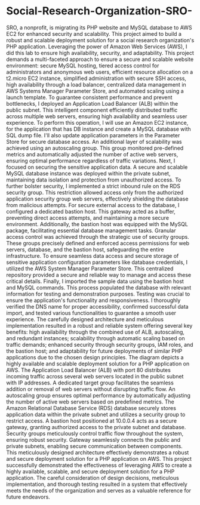 # Social-Research-Organization-SRO-
SRO, a nonprofit, is migrating its PHP website and MySQL database to AWS EC2 for enhanced security and scalability.
This project aimed to build a robust and scalable deployment solution for a social research organization's PHP application. Leveraging the power of Amazon Web Services (AWS), I did this lab to ensure high availability, security, and adaptability. This project demands a multi-faceted approach to ensure a secure and scalable website environment: secure MySQL hosting, tiered access control for administrators and anonymous web users, efficient resource allocation on a t2.micro EC2 instance, simplified administration with secure SSH access, high availability through a load balancer, centralized data management in AWS Systems Manager Parameter Store, and automated scaling using a launch template. To guarantee consistent performance and prevent bottlenecks, I deployed an Application Load Balancer (ALB) within the public subnet. This intelligent component efficiently distributed traffic across multiple web servers, ensuring high availability and seamless user experience.
To perform this operation, I will use an Amazon EC2 instance, for the application that has DB instance  and create a MySQL database with SQL dump file. I'll also update application parameters in the Parameter Store for secure database access. An additional layer of scalability was achieved using an autoscaling group. This group monitored pre-defined metrics and automatically adjusted the number of active web servers, ensuring optimal performance regardless of traffic variations.
Next, I focused on securing the sensitive application data. A secure and scalable MySQL database instance was deployed within the private subnet, maintaining data isolation and protection from unauthorized access. To further bolster security, I implemented a strict inbound rule on the RDS security group. This restriction allowed access only from the authorized application security group web servers, effectively shielding the database from malicious attempts. For secure external access to the database, I configured a dedicated bastion host. This gateway acted as a buffer, preventing direct access attempts, and maintaining a more secure environment. Additionally, the bastion host was equipped with the MySQL package, facilitating essential database management tasks.
Granular access control was achieved through the strategic use of security groups. These groups precisely defined and enforced access permissions for web servers, database, and the bastion host, safeguarding the entire infrastructure. To ensure seamless data access and secure storage of sensitive application configuration parameters like database credentials, I utilized the AWS System Manager Parameter Store. This centralized repository provided a secure and reliable way to manage and access these critical details. Finally, I imported the sample data using the bastion host and MySQL commands. This process populated the database with relevant information for testing and demonstration purposes.
Testing was crucial to ensure the application's functionality and responsiveness. I thoroughly verified the DNS name for proper accessibility, confirmed successful data import, and tested various functionalities to guarantee a smooth user experience. The carefully designed architecture and meticulous implementation resulted in a robust and reliable system offering several key benefits: high availability through the combined use of ALB, autoscaling, and redundant instances; scalability through automatic scaling based on traffic demands; enhanced security through security groups, IAM roles, and the bastion host; and adaptability for future deployments of similar PHP applications due to the chosen design principles.
The diagram depicts a highly available and scalable deployment solution for a PHP application on AWS. The Application Load Balancer (ALB) with port 80 distributes incoming traffic across several web servers located in the public subnet with IP addresses. A dedicated target group facilitates the seamless addition or removal of web servers without disrupting traffic flow. An autoscaling group ensures optimal performance by automatically adjusting the number of active web servers based on predefined metrics. The Amazon Relational Database Service (RDS) database securely stores application data within the private subnet and utilizes a security group to restrict access. A bastion host positioned at 10.0.0.4 acts as a secure gateway, granting authorized access to the private subnet and database. Security groups meticulously control traffic flow throughout the system, ensuring robust security. Gateway seamlessly connects the public and private subnets, enabling secure communication between components. This meticulously designed architecture effectively demonstrates a robust and secure deployment solution for a PHP application on AWS.
This project successfully demonstrated the effectiveness of leveraging AWS to create a highly available, scalable, and secure deployment solution for a PHP application. The careful consideration of design decisions, meticulous implementation, and thorough testing resulted in a system that effectively meets the needs of the organization and serves as a valuable reference for future endeavors.

